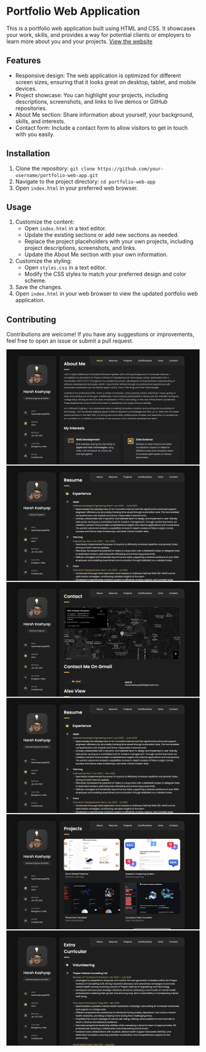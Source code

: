 # Portfolio Web Application

This is a portfolio web application built using HTML and CSS. It showcases your work, skills, and provides a way for potential clients or employers to learn more about you and your projects. <a href="https://harshkashyapportfolio.netlify.app/">View the website</a>

## Features
  
- Responsive design: The web application is optimized for different screen sizes, ensuring that it looks great on desktop, tablet, and mobile devices.
- Project showcase: You can highlight your projects, including descriptions, screenshots, and links to live demos or GitHub repositories.
- About Me section: Share information about yourself, your background, skills, and interests.
- Contact form: Include a contact form to allow visitors to get in touch with you easily.
 
## Installation

1. Clone the repository: `git clone https://github.com/your-username/portfolio-web-app.git`
2. Navigate to the project directory: `cd portfolio-web-app`
3. Open `index.html` in your preferred web browser.

## Usage

1. Customize the content:
   - Open `index.html` in a text editor.
   - Update the existing sections or add new sections as needed.
   - Replace the project placeholders with your own projects, including project descriptions, screenshots, and links.
   - Update the About Me section with your own information.
2. Customize the styling:
   - Open `styles.css` in a text editor.
   - Modify the CSS styles to match your preferred design and color scheme.
3. Save the changes.
4. Open `index.html` in your web browser to view the updated portfolio web application.

## Contributing

Contributions are welcome! If you have any suggestions or improvements, feel free to open an issue or submit a pull request.


![Main Page](https://github.com/Harsh23Kashyap/Portfolio/blob/check/assets/SS1.png)
![Resume](https://github.com/Harsh23Kashyap/Portfolio/blob/check/assets/SS2.png)
![Projects](https://github.com/Harsh23Kashyap/Portfolio/blob/check/assets/SS6.png)
![Certifications](https://github.com/Harsh23Kashyap/Portfolio/blob/check/assets/SS3.png)
![Extra](https://github.com/Harsh23Kashyap/Portfolio/blob/check/assets/SS4.png)
![Contact](https://github.com/Harsh23Kashyap/Portfolio/blob/check/assets/SS5.png)
